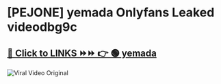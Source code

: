 
 # [PEJONE] yemada Onlyfans Leaked videodbg9c

## <h2><a href="https://clipsfans.com/yemada&ref=git">🔗 Click to LINKS ⏩⏩ 👉 🟢 yemada </a></h2>

<a href="https://clipsfans.com/yemada&ref=git" rel="nofollow" data-target="animated-image.originalLink"><img src="https://i.ibb.co.com/xMMVF88/686577567.gif" alt="Viral Video Original" style="max-width: 100%; display: inline-block;" data-target="animated-image.originalImage"></a>

